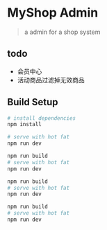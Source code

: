 # MyShop Admin

> a admin for a shop system

## todo 
* 会员中心
* 活动商品过滤掉无效商品

## Build Setup

``` bash
# install dependencies
npm install

# serve with hot fat
npm run dev

npm run build
# serve with hot fat
npm run dev

npm run build
# serve with hot fat
npm run dev

npm run build
# serve with hot fat
npm run dev


